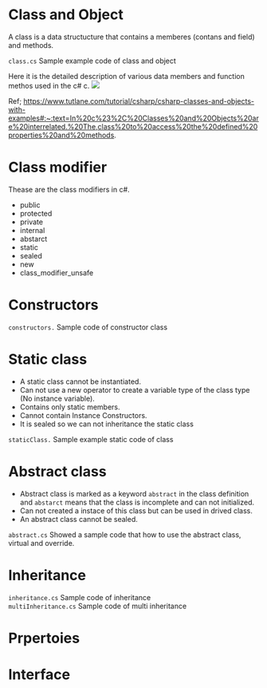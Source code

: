 # Class and Object

A class is a data structucture that contains a memberes (contans and field) and methods.

`class.cs`  Sample example code of class  and object

Here it is the detailed description of various data members and function methos used in the c# c.
![](https://github.com/lallaw8809/c-Sharp/blob/main/imgs/class_object.png?raw=true)

Ref; https://www.tutlane.com/tutorial/csharp/csharp-classes-and-objects-with-examples#:~:text=In%20c%23%2C%20Classes%20and%20Objects%20are%20interrelated.%20The,class%20to%20access%20the%20defined%20properties%20and%20methods.

# Class modifier
Thease are the class modifiers in c#.

- public   
- protected  
- private  
- internal  
- abstarct   
- static   
- sealed   
- new  
- class_modifier_unsafe  

# Constructors
`constructors.` Sample code of constructor class  

# Static class

- A static class cannot be instantiated.
- Can not use a new operator to create a variable type of the class type (No instance variable).
- Contains only static members.
- Cannot contain Instance Constructors.
- It is sealed so we can not inheritance the static class

`staticClass.`  Sample example static code of class  

# Abstract class

- Abstract class is marked as a keyword `abstract` in the class definition and `abstarct` means that the class is incomplete and can not initialized. 
- Can not created a instace of this class but can be used in drived class.
- An abstract class cannot be sealed.

`abstract.cs` Showed a sample code that how to use the abstract class, virtual and override.  

# Inheritance

`inheritance.cs` Sample code of inheritance   
`multiInheritance.cs` Sample code of multi inheritance  

# Prpertoies

# Interface